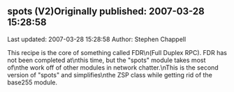 ## spots (V2)Originally published: 2007-03-28 15:28:58 
Last updated: 2007-03-28 15:28:58 
Author: Stephen Chappell 
 
This recipe is the core of something called FDR\n(Full Duplex RPC). FDR has not been completed at\nthis time, but the "spots" module takes most of\nthe work off of other modules in network chatter.\nThis is the second version of "spots" and simplifies\nthe ZSP class while getting rid of the base255 module.